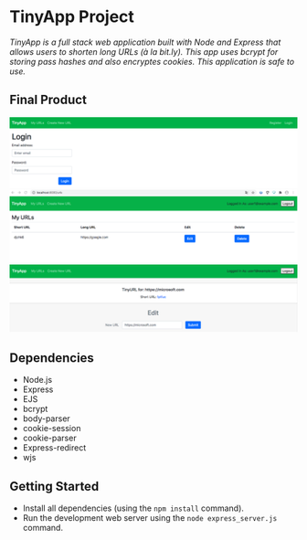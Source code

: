 # TinyApp Project

*TinyApp is a full stack web application built with Node and Express that allows users to shorten long URLs (à la bit.ly). This app uses bcrypt for storing pass hashes and also encryptes cookies. This application is safe to use.*

## Final Product

!["screenshot of Login Page"](https://github.com/MargaritaSt/tinyapp/blob/master/docs/Login%20page.png?raw=true)
!["screenshot of URLs Page"](https://github.com/MargaritaSt/tinyapp/blob/master/docs/urls-page.png?raw=true)
!["screenshot of Create New URL Page"](https://github.com/MargaritaSt/tinyapp/blob/master/docs/Create%20new%20URL.png?raw=true)

## Dependencies

- Node.js
- Express
- EJS
- bcrypt
- body-parser
- cookie-session
- cookie-parser
- Express-redirect
- wjs


## Getting Started

- Install all dependencies (using the `npm install` command).
- Run the development web server using the `node express_server.js` command.
